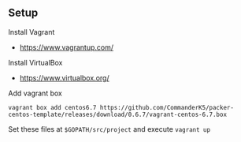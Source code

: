 ## Setup
Install Vagrant
- https://www.vagrantup.com/

Install VirtualBox
- https://www.virtualbox.org/

Add vagrant box
```
vagrant box add centos6.7 https://github.com/CommanderK5/packer-centos-template/releases/download/0.6.7/vagrant-centos-6.7.box
```

Set these files at `$GOPATH/src/project` and execute `vagrant up`

